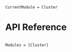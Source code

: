 ```@meta
CurrentModule = Cluster
```
# API Reference

```@index
```

```@autodocs
Modules = [Cluster]
```